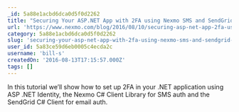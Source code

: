 ```yaml
---
_id: 5a88e1acbd6dca0d5f0d2262
title: "Securing Your ASP.NET App with 2FA using Nexmo SMS and SendGrid Email"
url: 'https://www.nexmo.com/blog/2016/08/10/securing-asp-net-app-2fa-using-nexmo-sms-sendgrid-email-dr/'
category: 5a88e1acbd6dca0d5f0d2262
slug: 'securing-your-asp-net-app-with-2fa-using-nexmo-sms-and-sendgrid-email'
user_id: 5a83ce59d6eb0005c4ecda2c
username: 'bill-s'
createdOn: '2016-08-13T17:15:57.000Z'
tags: []
---
```


In this tutorial we’ll show how to set up 2FA in your .NET application using ASP .NET Identity, the Nexmo C# Client Library for SMS auth and the SendGrid C# Client for email auth.
